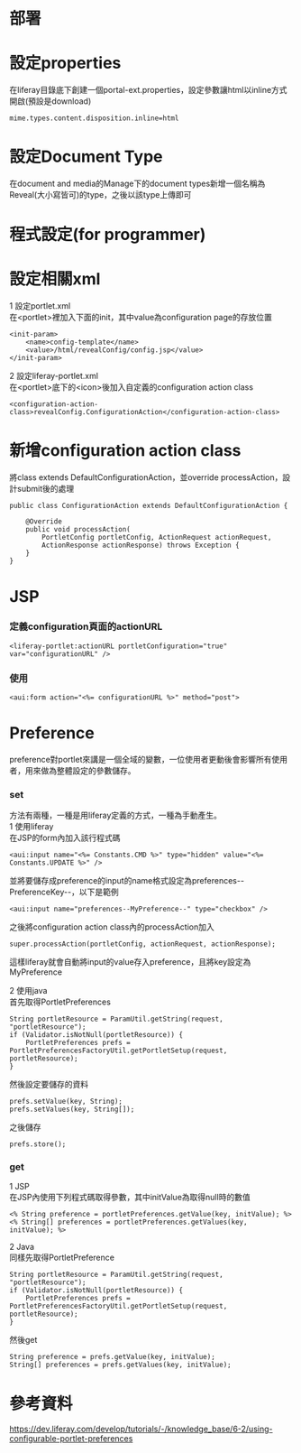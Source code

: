 # 部署
# 設定properties  
在liferay目錄底下創建一個portal-ext.properties，設定參數讓html以inline方式開啟(預設是download)

    mime.types.content.disposition.inline=html

# 設定Document Type  
在document and media的Manage下的document types新增一個名稱為Reveal(大小寫皆可)的type，之後以該type上傳即可


# 程式設定(for programmer)
# 設定相關xml

1 設定portlet.xml  
在\<portlet>裡加入下面的init，其中value為configuration page的存放位置


    <init-param>
        <name>config-template</name>
        <value>/html/revealConfig/config.jsp</value>
    </init-param>
    
2 設定liferay-portlet.xml  
在\<portlet>底下的\<icon>後加入自定義的configuration action class

    <configuration-action-class>revealConfig.ConfigurationAction</configuration-action-class>
    
# 新增configuration action class  
將class extends DefaultConfigurationAction，並override processAction，設計submit後的處理


    public class ConfigurationAction extends DefaultConfigurationAction {
	
        @Override
        public void processAction(
            PortletConfig portletConfig, ActionRequest actionRequest,
            ActionResponse actionResponse) throws Exception {
        }
    }
            
# JSP  

### 定義configuration頁面的actionURL

    <liferay-portlet:actionURL portletConfiguration="true" var="configurationURL" />
### 使用

    <aui:form action="<%= configurationURL %>" method="post">
    
# Preference  
preference對portlet來講是一個全域的變數，一位使用者更動後會影響所有使用者，用來做為整體設定的參數儲存。  

### set
方法有兩種，一種是用liferay定義的方式，一種為手動產生。  
1 使用liferay  
在JSP的form內加入該行程式碼 

    <aui:input name="<%= Constants.CMD %>" type="hidden" value="<%= Constants.UPDATE %>" />
並將要儲存成preference的input的name格式設定為preferences--PreferenceKey--，以下是範例

    <aui:input name="preferences--MyPreference--" type="checkbox" />
    
之後將configuration action class內的processAction加入

    super.processAction(portletConfig, actionRequest, actionResponse);
    
這樣liferay就會自動將input的value存入preference，且將key設定為MyPreference

2 使用java  
首先取得PortletPreferences 

    String portletResource = ParamUtil.getString(request, "portletResource");
    if (Validator.isNotNull(portletResource)) {
        PortletPreferences prefs = PortletPreferencesFactoryUtil.getPortletSetup(request, portletResource);
    }
    
然後設定要儲存的資料

    prefs.setValue(key, String);
    prefs.setValues(key, String[]);
    
之後儲存

    prefs.store();
    
### get
1 JSP  
在JSP內使用下列程式碼取得參數，其中initValue為取得null時的數值

    <% String preference = portletPreferences.getValue(key, initValue); %>
    <% String[] preferences = portletPreferences.getValues(key, initValue); %>
    
2 Java  
同樣先取得PortletPreference

    String portletResource = ParamUtil.getString(request, "portletResource");
    if (Validator.isNotNull(portletResource)) {
        PortletPreferences prefs = PortletPreferencesFactoryUtil.getPortletSetup(request, portletResource);
    }
然後get

    String preference = prefs.getValue(key, initValue);
    String[] preferences = prefs.getValues(key, initValue);
    
# 參考資料  
https://dev.liferay.com/develop/tutorials/-/knowledge_base/6-2/using-configurable-portlet-preferences
